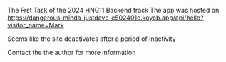 The Frst Task of the 2024 HNG11 Backend track
The app was hosted on https://dangerous-minda-justdave-e502401e.koyeb.app/api/hello?visitor_name=Mark

Seems like the site deactivates after a period of Inactivity

Contact the the author for more information
